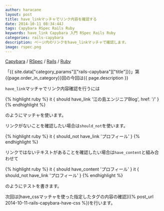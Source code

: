 ```yaml
---
author: haracane
layout: post
title: have_linkマッチャでリンク内容を確認する
date: 2014-10-11 08:34:44J
tags: Capybara RSpec Rails Ruby
keywords: have_link Capybara 入門 RSpec Rails Ruby
categories: rails-capybara
description: ページ内のリンクをhave_linkマッチャで確認します。
image: rspec.png
---
```

[Capybara](/tags/capybara/) / [RSpec](/tags/rspec/) / [Rails](/tags/rails/) / [Ruby](/tags/ruby/)

「{{ site.data["category_params"]["rails-capybara"]["title"]}}」第{{page.order_in_category}}回の今回は{{ page.description }}

`have_link`マッチャでリンク内容確認を行うには

{% highlight ruby %}
it { should have_link '江の島エンジニアBlog', href: '/' }
{% endhighlight %}

のようにマッチャを使います。

リンクがないことを確認したい場合は`should_not`を使います。

{% highlight ruby %}
it { should_not have_link 'プロフィール' }
{% endhighlight %}

リンクではないテキストがあることを確認したい場合は`have_content`と組み合わせて

{% highlight ruby %}
it { should have_content 'プロフィール' }
it { should_not have_link 'プロフィール' }
{% endhighlight %}

のようにテストを書きます。

次回は[have_cssマッチャを使った指定したタグの内容の確認]({% post_url 2014-10-11-rails-capybara-have-css %})を行います。
